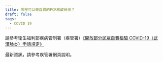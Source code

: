 ```yaml
---
title: 哪裡可以做自費的PCR核酸檢測？
draft: false
tags:
  - COVID 19
---
```

請參考衛生福利部疾病管制署（疾管署）[《開放部分民眾自費檢驗 COVID-19（武漢肺炎）申請規定》](https://www.cdc.gov.tw/Uploads/26812ce6-c261-43ed-9b4a-83e9b8f4f439.pdf)[](https://www.cdc.gov.tw/Uploads/26812ce6-c261-43ed-9b4a-83e9b8f4f439.pdf)

最新資訊，請參考疾管署網頁說明。